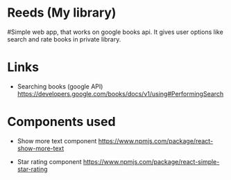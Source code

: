 # Reeds (My library)

#Simple web app, that works on google books api. It gives user options like search and rate books in private library.


# Links

- Searching books (google API) https://developers.google.com/books/docs/v1/using#PerformingSearch

# Components used

- Show more text component https://www.npmjs.com/package/react-show-more-text

- Star rating component https://www.npmjs.com/package/react-simple-star-rating
